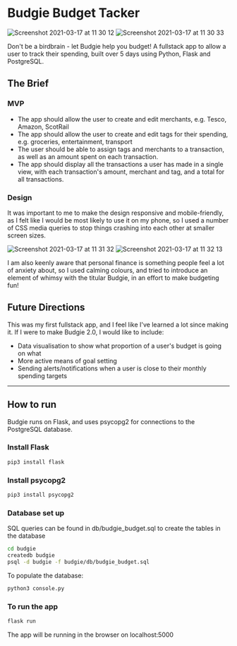 # Budgie Budget Tacker
![Screenshot 2021-03-17 at 11 30 12](https://user-images.githubusercontent.com/69347343/111462382-487b4300-8716-11eb-8643-42bd0da9e1bf.png)
![Screenshot 2021-03-17 at 11 30 33](https://user-images.githubusercontent.com/69347343/111462706-a871e980-8716-11eb-80bf-d6ca932b93d0.png)

Don't be a birdbrain - let Budgie help you budget! A fullstack app to allow a user to track their spending, built over 5 days using Python, Flask and PostgreSQL.

## The Brief

### MVP

* The app should allow the user to create and edit merchants, e.g. Tesco, Amazon, ScotRail
* The app should allow the user to create and edit tags for their spending, e.g. groceries, entertainment, transport
* The user should be able to assign tags and merchants to a transaction, as well as an amount spent on each transaction.
* The app should display all the transactions a user has made in a single view, with each transaction's amount, merchant and tag, and a total for all transactions.

### Design
It was important to me to make the design responsive and mobile-friendly, as I felt like I would be most likely to use it on my phone, so I used a number of CSS media queries to stop things crashing into each other at smaller screen sizes.

![Screenshot 2021-03-17 at 11 31 32](https://user-images.githubusercontent.com/69347343/111462859-d1927a00-8716-11eb-9993-b99a8b108f6c.png)
![Screenshot 2021-03-17 at 11 32 13](https://user-images.githubusercontent.com/69347343/111462862-d2c3a700-8716-11eb-9135-07e2c8dfa8ba.png)

I am also keenly aware that personal finance is something people feel a lot of anxiety about, so I used calming colours, and tried to introduce an element of whimsy with the titular Budgie, in an effort to make budgeting fun!

## Future Directions
This was my first fullstack app, and I feel like I've learned a lot since making it. If I were to make Budgie 2.0, I would like to include:
* Data visualisation to show what proportion of a user's budget is going on what
* More active means of goal setting
* Sending alerts/notifications when a user is close to their monthly spending targets

------------

##   How to run
Budgie runs on Flask, and uses psycopg2 for connections to the PostgreSQL database.
### Install Flask
```zsh
pip3 install flask
```
### Install psycopg2
```zsh
pip3 install psycopg2
```
### Database set up
SQL queries can be found in db/budgie_budget.sql to create the tables in the database
```zsh
cd budgie
createdb budgie
psql -d budgie -f budgie/db/budgie_budget.sql
```
To populate the database:
```zsh
python3 console.py
```
### To run the app
```zsh
flask run
```
The app will be running in the browser on localhost:5000

